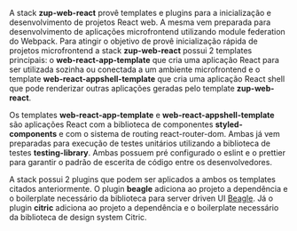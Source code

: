 A stack **zup-web-react** provê templates e plugins para a inicialização e desenvolvimento de projetos React web. A mesma vem preparada para desenvolvimento de aplicações microfrontend utilizando module federation do Webpack. Para atingir o objetivo de provê inicialização rápida de projetos microfrontend a stack **zup-web-react** possui 2 templates principais: o **web-react-app-template** que cria uma aplicação React para ser utilizada sozinha ou conectada a um ambiente microfrontend e o template **web-react-appshell-template** que cria uma aplicação React shell que pode renderizar outras aplicações geradas pelo template **zup-web-react**.

Os templates **web-react-app-template** e **web-react-appshell-template** são aplicações React com a biblioteca de componentes **styled-components** e com o sistema de routing react-router-dom. Ambas já vem preparadas para execução de testes unitários utilizando a biblioteca de testes **testing-library**. Ambas possuem pré configurado o eslint e o prettier para garantir o padrão de escerita de código entre os desenvolvedores.

A stack possui 2 plugins que podem ser aplicados a ambos os templates citados anteriormente. O plugin **beagle** adiciona ao projeto a dependência e o boilerplate necessário da biblioteca para server driven UI [Beagle](https://usebeagle.io). Já o plugin **citric** adiciona ao projeto a dependência e o boilerplate necessário da biblioteca de design system Citric.
